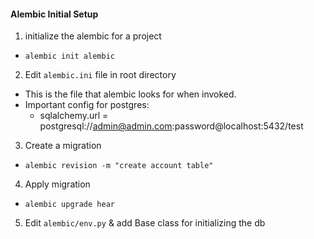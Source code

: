 #### Alembic Initial Setup
1. initialize the alembic for a project
  + `alembic init alembic`
2. Edit `alembic.ini` file in root directory
  + This is the file that alembic looks for when invoked.
  + Important config for postgres:
    + sqlalchemy.url = postgresql://admin@admin.com:password@localhost:5432/test
3. Create a migration
  + `alembic revision -m "create account table"`
4. Apply migration
  + `alembic upgrade hear`
5. Edit `alembic/env.py` & add Base class for initializing the db